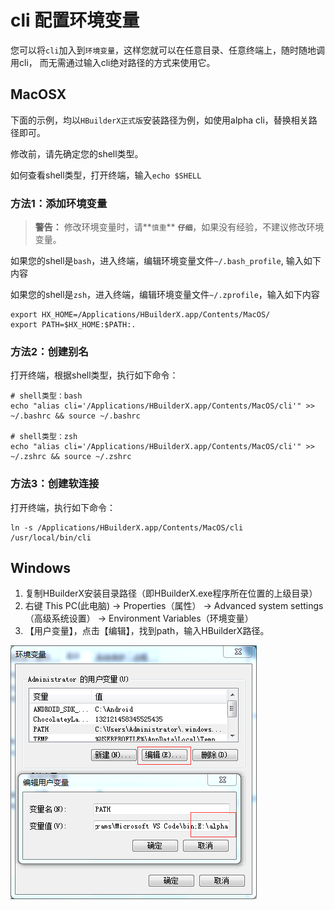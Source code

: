 # cli 配置环境变量

您可以将`cli`加入到`环境变量`，这样您就可以在任意目录、任意终端上，随时随地调用cli， 而无需通过输入cli绝对路径的方式来使用它。

## MacOSX

下面的示例，均以`HBuilderX正式版`安装路径为例，如使用alpha cli，替换相关路径即可。

修改前，请先确定您的shell类型。

如何查看shell类型，打开终端，输入`echo $SHELL`

### 方法1：添加环境变量

> **警告：** 修改环境变量时，请**`慎重`** **`仔细`**，如果没有经验，不建议修改环境变量。

如果您的shell是`bash`，进入终端，编辑环境变量文件`~/.bash_profile`, 输入如下内容

如果您的shell是`zsh`，进入终端，编辑环境变量文件`~/.zprofile`，输入如下内容

```shell
export HX_HOME=/Applications/HBuilderX.app/Contents/MacOS/
export PATH=$HX_HOME:$PATH:.
```

### 方法2：创建别名

打开终端，根据shell类型，执行如下命令：
```shell
# shell类型：bash
echo "alias cli='/Applications/HBuilderX.app/Contents/MacOS/cli'" >> ~/.bashrc && source ~/.bashrc

# shell类型：zsh
echo "alias cli='/Applications/HBuilderX.app/Contents/MacOS/cli'" >> ~/.zshrc && source ~/.zshrc
```

### 方法3：创建软连接

打开终端，执行如下命令：
```shell
ln -s /Applications/HBuilderX.app/Contents/MacOS/cli /usr/local/bin/cli
```


## Windows

1. 复制HBuilderX安装目录路径（即HBuilderX.exe程序所在位置的上级目录）
2. 右键 This PC(此电脑) -> Properties（属性） -> Advanced system settings（高级系统设置） -> Environment Variables（环境变量）
3. 【用户变量】，点击【编辑】，找到path，输入HBuilderX路径。

<img src="/static/snapshots/cli/cli_env.png"/>
